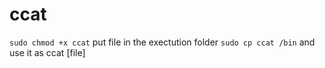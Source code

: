 # ccat
<code>sudo chmod +x ccat</code>
put file in the exectution folder
<code>sudo cp ccat /bin</code>
and use it as ccat [file]
